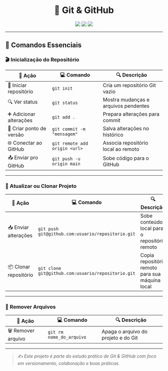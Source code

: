 
<h1 align="center">🚀 Git & GitHub</h1>

<p align="center">
  <img src="https://img.shields.io/badge/status-em%20desenvolvimento-yellow" />
  <img src="https://img.shields.io/badge/Git-GUIA%20PRÁTICO-blue" />
  <img src="https://img.shields.io/badge/licença-MIT-green" />
</p>

---

## 🧰 Comandos Essenciais

### 🎬 Inicialização do Repositório

| 📝 **Ação**                  | 💻 **Comando**                              | 🔍 **Descrição**                                         |
|-----------------------------|---------------------------------------------|----------------------------------------------------------|
| 📁 Iniciar repositório      | `git init`                                  | Cria um repositório Git vazio                            |
| 🔍 Ver status               | `git status`                                | Mostra mudanças e arquivos pendentes                     |
| ➕ Adicionar alterações      | `git add .`                                 | Prepara alterações para commit                           |
| 💾 Criar ponto de versão    | `git commit -m "mensagem"`                  | Salva alterações no histórico                            |
| 🌐 Conectar ao GitHub       | `git remote add origin <url>`               | Associa repositório local ao remoto                      |
| 📤 Enviar pro GitHub        | `git push -u origin main`                   | Sobe código para o GitHub                                |

---


### 🔁 Atualizar ou Clonar Projeto

| 📝 **Ação**               | 💻 **Comando**                                         | 🔍 **Descrição**                                  |
|--------------------------|--------------------------------------------------------|---------------------------------------------------|
| 📥 Enviar alterações     | `git push git@github.com:usuario/repositorio.git`      | Sobe conteúdo local para o repositório remoto     |
| 📦 Clonar repositório    | `git clone git@github.com:usuario/repositorio.git`     | Copia repositório remoto para sua máquina local   |

---

### 🧹 Remover Arquivos

| 📝 **Ação**            | 💻 **Comando**             | 🔍 **Descrição**                         |
|-----------------------|----------------------------|------------------------------------------|
| 🗑️ Remover arquivo     | `git rm nome_do_arquivo`   | Apaga o arquivo do projeto e do Git      |

---

> ✍️ *Este projeto é parte do estudo prático de Git & GitHub com foco em versionamento, colaboração e boas práticas.*

